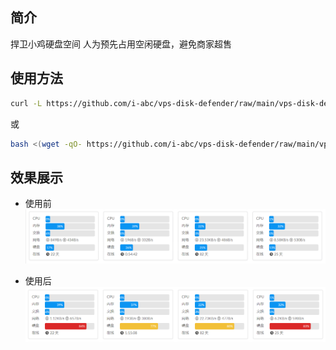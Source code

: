 ## 简介

捍卫小鸡硬盘空间
人为预先占用空闲硬盘，避免商家超售

## 使用方法

```bash
curl -L https://github.com/i-abc/vps-disk-defender/raw/main/vps-disk-defender.sh -o vps-disk-defender.sh && chmod +x vps-disk-defender.sh && bash vps-disk-defender.sh
```

或

```bash
bash <(wget -qO- https://github.com/i-abc/vps-disk-defender/raw/main/vps-disk-defender.sh)`
```

## 效果展示

- 使用前
![](https://github.com/i-abc/vps-disk-defender/raw/main/usage_example_images/pre_script_usage.png)

- 使用后
![](https://github.com/i-abc/vps-disk-defender/raw/main/usage_example_images/post_script_usage.png)